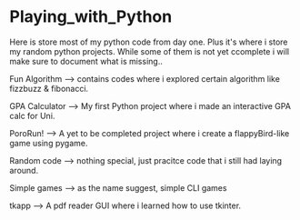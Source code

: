 # Playing_with_Python
 Here is store most of my python code from day one. Plus it's where i store my random python projects. While some of them is not yet ccomplete i will make sure to document what is missing..


Fun Algorithm --> contains codes where i explored certain algorithm like fizzbuzz & fibonacci.

GPA Calculator --> My first Python project where i made an interactive GPA calc for Uni.

PoroRun! --> A yet to be completed project where i create a flappyBird-like game using pygame.

Random code --> nothing special, just pracitce code that i still had laying around.

Simple games --> as the name suggest, simple CLI games

tkapp --> A pdf reader GUI where i learned how to use tkinter.